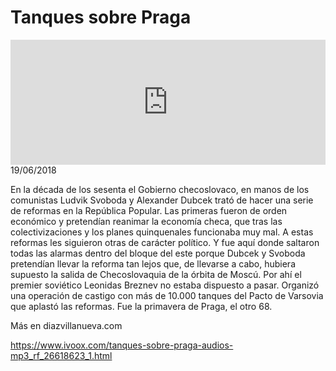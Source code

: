 # Tanques sobre Praga
<iframe id='audio_88903085' frameborder='0' allowfullscreen='' scrolling='no' height='200' style='width:100%;' src='https://www.ivoox.com/player_ej_26618623_6_1.html' loading='lazy'></iframe>19/06/2018

En la década de los sesenta el Gobierno checoslovaco, en manos de los comunistas Ludvik Svoboda y Alexander Dubcek trató de hacer una serie de reformas en la República Popular. Las primeras fueron de orden económico y pretendían reanimar la economía checa, que tras las colectivizaciones y los planes quinquenales funcionaba muy mal. A estas reformas les siguieron otras de carácter político. Y fue aquí donde saltaron todas las alarmas dentro del bloque del este porque Dubcek y Svoboda pretendían llevar la reforma tan lejos que, de llevarse a cabo, hubiera supuesto la salida de Checoslovaquia de la órbita de Moscú. Por ahí el premier soviético Leonidas Breznev no estaba dispuesto a pasar. Organizó una operación de castigo con más de 10.000 tanques del Pacto de Varsovia que aplastó las reformas. Fue la primavera de Praga, el otro 68. 

 Más en diazvillanueva.com 

https://www.ivoox.com/tanques-sobre-praga-audios-mp3_rf_26618623_1.html
